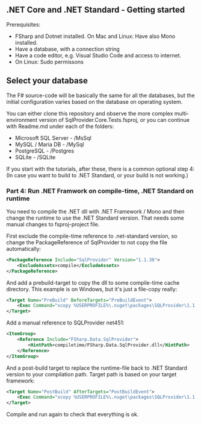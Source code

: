 
## .NET Core and .NET Standard - Getting started

Prerequisites:

 - FSharp and Dotnet installed. On Mac and Linux: Have also Mono installed.
 - Have a database, with a connection string
 - Have a code editor, e.g. Visual Studio Code and access to internet.
 - On Linux: Sudo permissons

## Select your database

The F# source-code will be basically the same for all the databases, 
but the initial configuration varies based on the database on operating system. 

You can either clone this repository and observe the more complex 
multi-environment version of SqlProvider.Core.Tests.fsproj, or
you can continue with Readme.md under each of the folders:

- Microsoft SQL Server - /MsSql
- MySQL / Maria DB - /MySql
- PostgreSQL - /Postgres
- SQLite - /SQLite

If you start with the tutorials, after these, there is a common optional step 4:
(In case you want to build to .NET Standard, or your build is not working.)

### Part 4: Run .NET Framwork on compile-time, .NET Standard on runtime

You need to compile the .NET dll with .NET Framework / Mono and then change the runtime to use the .NET Standard version.
That needs some manual changes to fsproj-project file.

First exclude the compile-time reference to .net-standard version, so change the PackageReference of SqlProvider to not copy the file automatically:

```xml
<PackageReference Include="SqlProvider" Version="1.1.38">
	<ExcludeAssets>compile</ExcludeAssets>
</PackageReference>
```

And add a prebuild-target to copy the dll to some compile-time cache directory.
This example is on Windows, but it's just a file-copy really:

```xml
<Target Name="PreBuild" BeforeTargets="PreBuildEvent">
    <Exec Command="xcopy %USERPROFILE%\.nuget\packages\SQLProvider\1.1.38\lib\net451\FSharp.Data.SqlProvider.dll compiletime\ /y" />
</Target>
```

Add a manual reference to SQLProvider net451:

```xml
<ItemGroup>
    <Reference Include="FSharp.Data.SqlProvider">
        <HintPath>compiletime/FSharp.Data.SqlProvider.dll</HintPath>
    </Reference>
</ItemGroup>
```

And a post-build target to replace the runtime-file back to .NET Standard version to your compilation path. Target path is based on your target framework:

```xml
<Target Name="PostBuild" AfterTargets="PostBuildEvent">
    <Exec Command="xcopy %USERPROFILE%\.nuget\packages\SQLProvider\1.1.38\lib\net451\FSharp.Data.SqlProvider.dll bin\Debug\netcoreapp2.1\ /y" />
</Target>
```

Compile and run again to check that everything is ok.